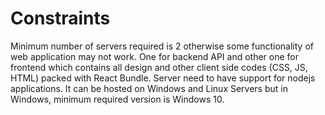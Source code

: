 # Constraints

Minimum number of servers required is 2 otherwise some functionality of web application may not work. One for backend API and other one for frontend which contains all design and other client side codes (CSS, JS, HTML) packed with React Bundle. 
Server need to have support for nodejs applications. It can be hosted on Windows and Linux Servers but in Windows, minimum required version is Windows 10.
